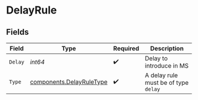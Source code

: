 # DelayRule


## Fields

| Field                                                                | Type                                                                 | Required                                                             | Description                                                          |
| -------------------------------------------------------------------- | -------------------------------------------------------------------- | -------------------------------------------------------------------- | -------------------------------------------------------------------- |
| `Delay`                                                              | *int64*                                                              | :heavy_check_mark:                                                   | Delay to introduce in MS                                             |
| `Type`                                                               | [components.DelayRuleType](../../models/components/delayruletype.md) | :heavy_check_mark:                                                   | A delay rule must be of type `delay`                                 |